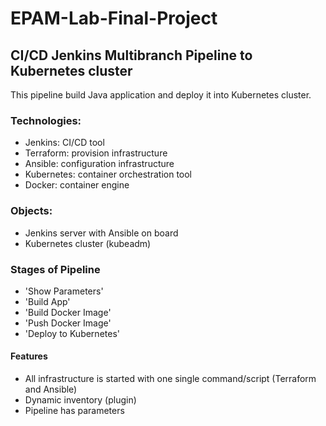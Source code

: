 # EPAM-Lab-Final-Project
## CI/CD Jenkins Multibranch Pipeline to Kubernetes cluster
This pipeline build Java application and deploy it into Kubernetes cluster.

### Technologies:
- Jenkins: CI/CD tool
- Terraform: provision infrastructure
- Ansible: configuration infrastructure
- Kubernetes: container orchestration tool
- Docker: container engine

### Objects:
- Jenkins server with Ansible on board
- Kubernetes cluster (kubeadm)

### Stages of Pipeline
- 'Show Parameters'
- 'Build App'
- 'Build Docker Image'
- 'Push Docker Image'
- 'Deploy to Kubernetes'

#### Features
- All infrastructure is started with one single command/script (Terraform and Ansible)
- Dynamic inventory (plugin)
- Pipeline has parameters
